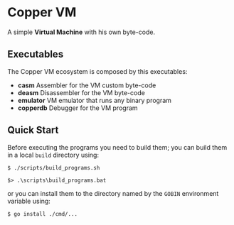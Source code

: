 # Copper VM

A simple **Virtual Machine** with his own byte-code.

## Executables

The Copper VM ecosystem is composed by this executables:

* **casm** Assembler for the VM custom byte-code 
* **deasm** Disassembler for the VM byte-code
* **emulator** VM emulator that runs any binary program
* **copperdb** Debugger for the VM program

## Quick Start

Before executing the programs you need to build them; you can build them in a local `build` directory using:

```console
$ ./scripts/build_programs.sh
```

```console
$> .\scripts\build_programs.bat
```

or you can install them to the directory named by the `GOBIN` environment variable using:

```console
$ go install ./cmd/...
```